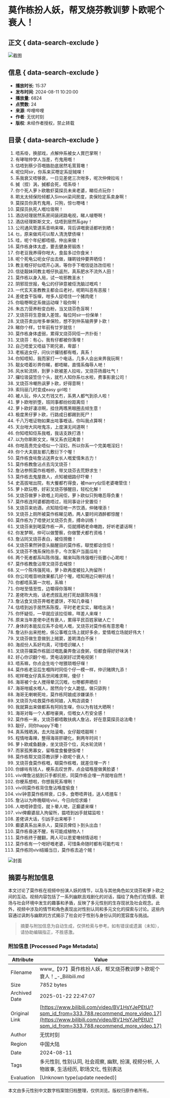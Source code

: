 # 莫作栋扮人妖，帮叉烧芬教训萝卜欧呢个衰人！

## 正文 { data-search-exclude }


![截图](https://i0.hdslb.com/bfs/archive/f8ce6b602454753b6f5710a9ac06be2edf55973c.jpg@100w_100h_1c.webp)

## 信息 { data-search-exclude }

- **播放时长**: 15:37
- **发布时间**: 2024-08-11 10:20:00
- **播放量**: 6824
- **点赞数**: 24
- **来源**: 哔哩哔哩  
- **作者**: 无忧时刻  
- **版权**: 未经作者授权，禁止转载

## 目录 { data-search-exclude }

1. 唔系啩，换部戏，点解仲系被女人賞巴掌啊！
2. 有哮喘仲学人当差，冇鬼用嘅！
3. 估唔到蔡少芬嘅胳肋底居然毛茸茸噉！
4. 呢位阿sir，你系来买嘢定系捉贼㗎！
5. 系我衰又唔够衰，一日见差佬三次咁多，呢次仲俾拉咗！
6. 搣（捏）涡，搣都会死，唔系啩！
7. 你个死人萝卜欧敢虾莫探员未来老婆，睇佢点玩你！
8. 啲太太倾保险倾都入Simon梁间房度，卖保险定系卖身啊！
9. 莫探员你真冇鬼用，只狗，惊乜嘢啫！
10. 莫探员执死人嘅垃圾啊！
11. 酒店经理居然系房间装闭路电视，睇人啵嘢啊！
12. 酒店经理斯斯文文，估唔到居然系gay！
13. 公司通风管道系音响来㗎，背后讲嘅衰话都听到晒！
14. 乜，原来做鸡可以帮人清洗孽债㗎！
15. 哇，呢个年纪都唔细，仲出来做！
16. 莫作栋身体太虚，要去健身房锻炼！
17. 你老豆我养得你咁大，食盐多过你食米！
18. 呢个死龟公呃女仔出去做，赚啲钱仲要畀晒佢！
19. 教主嘅仔好似唔开心涡，等你手下嘅信徒氹氹佢啦！
20. 信徒靓妹同教主嘅仔执返剂，真系肥水不流外人田！
21. 莫作栋以身入局，试一啖邪教圣水！
22. 阴邪现世报，龟公的仔钟意被佢洗脑过嘅鸡！
23. 一代玄天圣教教主都会瓜老衬，呢啲叫恶有恶报！
24. 差佬食干饭㗎，咁多人捉唔住一个猪肉佬！
25. 你𥄫嘢啊定系做运动㗎？𥄫你啊！
26. 朱古力营养粉变白粉，当叉烧芬色盲啊！
27. 叉烧芬将生意做入差馆，每位阿sir一份保单！
28. 叉烧芬卖出咁多单保险，想不到仲系输畀萝卜欧！
29. 睇你个样，廿年前有廿岁就信！
30. 莫作栋身体虚弱，累得叉烧芬同佢一齐扑街！
31. 叉烧芬：有心，我有仔都被你落埋！
32. 自己唔爱又唔益下啲兄弟，卑鄙！
33. 老板追女仔，问伙计攞钱都有嘅，真系！
34. 你知唔知，我而家打一个电话，几多人会出来畀我玩啊！
35. 靓女唔着衫畀你睇，都唔睇，直情系侮辱人哋！
36. 风水轮流转，到萝卜欧被差人拉咗，叉烧芬扬眉吐气！
37. 攞垃圾袋笠住个头，就冇人知你系乜水啦，费事影衰公司！
38. 叉烧芬冷嘲热讽萝卜欧，好得意啊！
39. 索玛丽几时变成easy girl啦！
40. 被人玩，仲人又冇钱又冇，系男人都气到杀人啦！
41. 萝卜欧咁折堕，班同事都纷纷距离佢！
42. 萝卜欧好凄凉啊，挂住两嚿黑眼圈去倾生意！
43. 极度黑仔萝卜欧，行路成日都踢到死尸！
44. 千八万嘅证物如果出咗事嘅话，你叫我点算啊！
45. 天台咁大风咁鬼冻，上度演无间道啊！
46. 你知唔知佢系我嘅，我话支跌打酒！
47. 以为你斯斯文文，咪又系衣冠禽兽！
48. 你咁高贵完全唔似一个淫妇，所以你系一个完美嘅淫妇！
49. 你个大夫朋友都几敷衍下个喔！
50. 莫作栋食咗詹沾送畀女长人嘅爱情朱古力！
51. 莫作栋教詹沾点去沟叉烧芬！
52. 詹沾参照莫作栋嘅桥，带叉烧芬去荒野求生！
53. 莫作栋去鬼屋救人，点知被细路仔吓晕！
54. 史高拔啱出院，有大餐都冇得食，被marry似佢老婆噉管住！
55. 萝卜欧玩嘢，好彩叉烧芬够醒目，轻松化解！
56. 叉烧芬做萝卜欧嘅上司闹佢，萝卜欧似只狗噉忍辱负重！
57. 莫作栋连阿婆都跑唔过，班同事谂计安置佢！
58. 叉烧芬来劝酒，点知陪佢哋一齐饮酒，仲赌埋添！
59. 叉烧芬上厕所被莫作栋睇见晒，两人霎时间酒醉都惊醒！
60. 莫作栋为了唔使对叉烧芬负责，搏命训练！
61. 叉烧芬来到喝莫作栋一声，佢就搏晒老命噉跑，好听老婆话啊！
62. 你发梦啊，仲可以做警察，你做警犬都冇资格！
63. 詹沾同叉烧芬表白，被佢搒撤！
64. 叉烧芬果然钟意头脑醒目的莫作栋，瞓觉都谂住佢！
65. 叉烧芬不愧系保险杀手，今次客户当面瓜咗！
66. 两个死者都系叫陈伟强，睇来叫陈伟强嘅行街要小心啲啦！
67. 莫作栋教詹沾带叉烧芬去喊惊！
68. 又一个陈伟强死咗，萝卜欧再度被拉入拘留所！
69. 你公司嘅音响效果都几好个喔，唔知用边只喇叭线！
70. 你都唔系第一次啦，系嘛！
71. 你咁至情至性，边嚼得你落啊！
72. 差佬吹大炮，话老虎拔乱抢打死劫匪陈伟强！
73. 詹沾食叉烧芬畀嘅老婆饼，不知几幸福！
74. 估唔到凶手居然系陈復，平时老老实实，睇唔出涡！
75. 你怀疑佢，一早就应该拉佢嘛，咩差人来㗎！
76. 原来当年差佬中还有衰人，累得平民百姓家破人亡！
77. 身体的本能反应系不会呃人嘅，叉烧芬对莫作栋有意思嘞！
78. 詹沾扑出来抢枪，係公事嘅立场上就好多余，爱情嘅立场就好伟大！
79. 叉烧芬做生意做到上贼窦，差啲清白不保！
80. 海叔份人系好均真，可惜唔识睇人！
81. 叉烧芬攞莫作栋舐过嘅匙羹畀詹沾食粥，佢都食得好好味涡！
82. 好心你识翻个啦，煲电话粥好过煲电视粥！
83. 唔系嘛，你点会生咗个咁猥琐嘅仔㗎！
84. 莫作栋老豆后生嗰阵时同佢个仔一模一样，仲识赌牌九添！
85. 呢样嘅女仔真系世间难求啊，傻仔！
86. 海哥被个女人搅得晕沉沉嘅，乜嘢都畀晒佢！
87. 海哥咁威水嘅人，居然向个女人跪低，做只舔狗！
88. 海哥无喇喇死咗，莫作栋阿娘成涉嫌谋杀！
89. 叉烧芬为咗救莫作栋阿娘，入鸭店调查！
90. 我就算出来做都系有阿妈生㗎，你以为有钱大晒啊！
91. 海哥对每一个人都咁豪爽，佢嘅女人冇安全感！
92. 莫作栋一来，叉烧芬都唔敢扶病人詹沾，好在意莫探员谂法嘞！
93. 靓仔，同你happy下嘞！
94. 真系残晒涡，去大陆滚嘞，女仔靓唔靓啊！
95. 程情咁毒辣，整得海哥肝硬化，剩两年时间！
96. 萝卜欧咸鱼翻身，坐叉烧芬个位，风水轮流转！
97. 而家孤男寡女，留喺度食餐便饭喽！
98. 莫作栋帮叉烧芬教训萝卜欧呢个衰人！
99. 叉烧芬食莫作栋嘅，瞓莫作栋嘅，就差住埋一齐！
100. 你嫁咗有钱人，梗系去叹世界，点会韫喺屋做黄脸婆！
101. vivi俾詹沾掂到只手都抗拒，同莫作栋企埋一齐就咁自然！
102. 你梗系想啦，你想我死系埋咧！
103. vivi同莫作栋背住詹沾喺度偷食！
104. vivi钟意莫作栋样衰，口多，食嘢唔畀钱，送人唔揸车！
105. 詹沾以为昨晚瞓咗vivi，今日向佢求婚！
106. 人哋唔钟意佢，就卜晕人哋，正癫婆来㗎！
107. vivi俾癫婆屈入拘留所，揾唔到凶手就韫监啦！
108. 差佬讲大话，引凶手出来喐手！
109. 癫婆真系出来杀人，莫探员俾佢卜到头出血！
110. 莫作栋昏迷不醒，有可能成植物人！
111. 莫作栋终于醒翻，两人可以恩爱噉倾情话啦！
112. 莫作栋有一个咁好嘅老婆，可惜条命随时都有可能冇咗！
113. 莫作栋同vivi结婚当日，莫作栋去追个贼！

![封面](https://i0.hdslb.com/bfs/archive/f8ce6b602454753b6f5710a9ac06be2edf55973c.jpg@518w_290h_1c_!web-video-share-cover.webp)
<!-- tcd_original_link https://www.bilibili.com/video/BV1HsYJePEtU/?spm_id_from=333.788.recommend_more_video.17 -->


## 摘要与附加信息

<!-- tcd_abstract -->
本文讨论了莫作栋在视频中扮演人妖的情节，以及与其他角色如叉烧芬和萝卜欧之间的互动。视频内容包括了一系列幽默且戏剧化的对话，描绘了角色们在情感、职场与社会环境中发生的趣事和矛盾，反映了多元性别的生存现状及社会观念。此外，视频中涉及的情节和角色表现出对性别认同和多元文化的探索与讨论。这些内容通过讽刺与幽默的方式揭示了社会对于性别与身份认同的宽容度与挑战。
<!-- tcd_abstract_end -->

> 摘要与附加信息为自动生成，仅供检索与参考。如有错误或遗漏（未知），请协助编辑指正，不胜感激。

### 附加信息 [Processed Page Metadata]

| Attribute       | Value                                  |
|-----------------|----------------------------------------|
| Filename        | www_【97】莫作栋扮人妖，帮叉烧芬教训萝卜欧呢个衰人！_-_Bilibili.md                             |
| Size            | 7852 bytes                           |
| Archived Date   | 2025-01-22 22:47:07                             |
| Original Link   | [https://www.bilibili.com/video/BV1HsYJePEtU/?spm_id_from=333.788.recommend_more_video.17](https://www.bilibili.com/video/BV1HsYJePEtU/?spm_id_from=333.788.recommend_more_video.17)                       |
| Author          | 无忧时刻                               |
| Region          | 中国大陆                               |
| Date            | 2024-08-11                                 |
| Tags            | 多元性别, 性别认同, 社会观察, 幽默, 扮演, 视频分析, 人物故事, 生活经历, 职场文化, 性别表达                                 |
| Evaluation            | [Unknown type(update needed)]                                 |
<!-- tcd_table_end -->

本文由多元性别中文数字档案馆归档整理，仅供浏览。版权归原作者所有。
